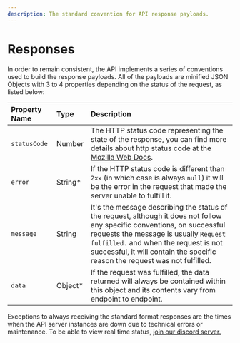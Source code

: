 ```yaml
---
description: The standard convention for API response payloads.
---
```


# Responses

In order to remain consistent, the API implements a series of conventions used to build the response payloads. All of the payloads are minified JSON Objects with 3 to 4 properties depending on the status of the request, as listed below:

| Property Name | Type | Description |
| :--- | :--- | :--- |
| `statusCode` | Number | The HTTP status code representing the state of the response, you can find more details about http status code at the [Mozilla Web Docs](https://developer.mozilla.org/en-US/docs/Web/HTTP/Status). |
| `error` | String\* | If the HTTP status code is different than `2xx` \(in which case is always `null`\) it will be the error in the request that made the server unable to fulfill it. |
| `message` | String | It's the message describing the status of the request, although it does not follow any specific conventions, on successful requests the message is usually `Request fulfilled.` and when the request is not successful, it will contain the specific reason the request was not fulfilled.  |
| `data` | Object\* | If the request was fulfilled, the data returned will always be contained within this object and its contents vary from endpoint to endpoint. |

Exceptions to always receiving the standard format responses are the times when the API server instances are down due to technical errors or maintenance. To be able to view real time status, [join our discord server.](https://discord.gg/rk7cVyk)

